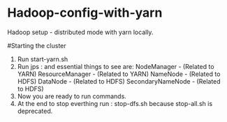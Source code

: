 # Hadoop-config-with-yarn
Hadoop setup - distributed mode with yarn locally.

#Starting the cluster
1. Run start-yarn.sh
2. Run jps : and essential things to see are:
  NodeManager - (Related to YARN)
  ResourceManager - (Related to YARN)
  NameNode - (Related to HDFS)
  DataNode - (Related to HDFS)
  SecondaryNameNode - (Related to HDFS)
3. Now you are ready to run commands.
4. At the end to stop everthing run :
  stop-dfs.sh because stop-all.sh is deprecated. 


